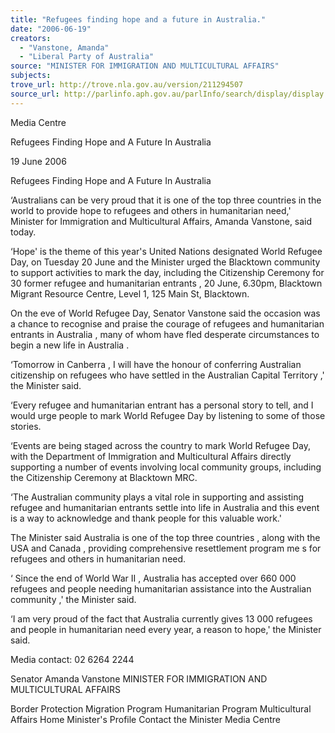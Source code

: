 ```yaml
---
title: "Refugees finding hope and a future in Australia."
date: "2006-06-19"
creators:
  - "Vanstone, Amanda"
  - "Liberal Party of Australia"
source: "MINISTER FOR IMMIGRATION AND MULTICULTURAL AFFAIRS"
subjects:
trove_url: http://trove.nla.gov.au/version/211294507
source_url: http://parlinfo.aph.gov.au/parlInfo/search/display/display.w3p;query=Id%3A%22media/pressrel/A2AK6%22
---
```


 Media Centre 

 Refugees Finding Hope and A Future In Australia 

 19 June 2006 

 Refugees Finding Hope and A Future In Australia  

 ‘Australians can be very proud that it is one of the top three countries in the world to  provide hope to refugees and others in humanitarian need,' Minister for Immigration and  Multicultural Affairs, Amanda Vanstone, said today.  

 ‘Hope' is the theme of this year's United Nations designated World Refugee Day, on Tuesday  20 June and the Minister urged the Blacktown community to support activities to mark the  day, including the Citizenship Ceremony for 30 former refugee and humanitarian  entrants , 20 June, 6.30pm, Blacktown Migrant Resource Centre, Level 1, 125 Main  St, Blacktown.  

 On the eve of World Refugee Day, Senator Vanstone said the occasion was a chance to  recognise and praise the courage of refugees and humanitarian entrants in Australia , many  of whom have fled desperate circumstances to begin a new life in Australia .  

 ‘Tomorrow in Canberra , I will have the honour of conferring Australian citizenship on  refugees who have settled in the Australian Capital Territory ,' the Minister said.  

 ‘Every refugee and humanitarian entrant has a personal story to tell, and I would urge  people to mark World Refugee Day by listening to some of those stories.  

 ‘Events are being staged across the country to mark World Refugee Day, with the  Department of Immigration and Multicultural Affairs directly supporting a number of events  involving local community groups, including the Citizenship Ceremony at Blacktown MRC.  

 ‘The Australian community plays a vital role in supporting and assisting refugee and  humanitarian entrants settle into life in Australia and this event is a way to acknowledge  and thank people for this valuable work.'  

 The Minister said Australia is one of the top three countries , along with the USA and  Canada , providing comprehensive resettlement program me s for refugees and others in  humanitarian need.  

 ‘ Since the end of World War II , Australia has accepted over 660 000 refugees and people  needing humanitarian assistance into the Australian community ,' the Minister said.  

 ‘I am very proud of the fact that Australia currently gives 13 000 refugees and people in  humanitarian need every year, a reason to hope,' the Minister said.  

 Media contact: 02 6264 2244 

 Senator Amanda Vanstone  MINISTER FOR IMMIGRATION AND MULTICULTURAL AFFAIRS

 Border Protection Migration Program Humanitarian Program Multicultural Affairs Home Minister's Profile Contact the Minister Media Centre 

  

